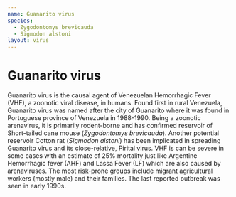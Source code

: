 ```yaml
---
name: Guanarito virus
species:
  - Zygodontomys brevicauda
  - Sigmodon alstoni
layout: virus
---
```


# Guanarito virus

Guanarito virus is the causal agent of Venezuelan Hemorrhagic Fever (VHF), a zoonotic viral disease, in humans. Found first in rural Venezuela, Guanarito virus was named after the city of Guanarito where it was found in Portuguese province of Venezuela in 1988-1990. Being a zoonotic arenavirus, it is primarily rodent-borne and has confirmed reservoir of Short-tailed cane mouse (_Zygodontomys brevicauda_). Another potential reservoir Cotton rat (_Sigmodon alstoni_) has been implicated in spreading Guanarito virus and its close-relative, Pirital virus. VHF is can be severe in some cases with an estimate of 25% mortality just like Argentine Hemorrhagic fever (AHF) and Lassa Fever (LF) which are also caused by arenaviruses. The most risk-prone groups include migrant agricultural workers (mostly male) and their families. The last reported outbreak was seen in early 1990s.
